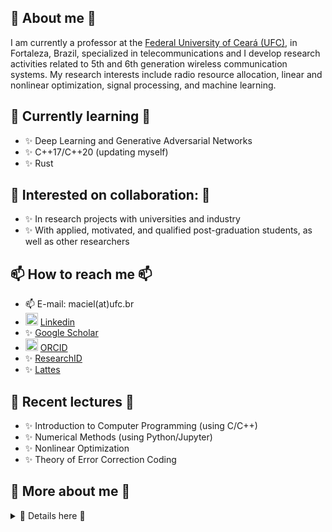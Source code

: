 <!--
**tfmaciel/tfmaciel** is a ✨ _special_ ✨ repository because its `README.md` (this file) appears on your GitHub profile.
-->

## 🔭 About me 🔭

I am currently a professor at the [Federal University of Ceará (UFC)](https://www.ufc.br/), in Fortaleza, Brazil,
specialized in telecommunications and I develop research activities related to 5th and 6th generation wireless
communication systems. My research interests include radio resource allocation, linear and nonlinear optimization,
signal processing, and machine learning.
 
## 🌱 Currently learning 🌱
- ✨ Deep Learning and Generative Adversarial Networks
- ✨ C++17/C++20 (updating myself)
- ✨ Rust

## 👯 Interested on collaboration: 👯
- ✨ In research projects with universities and industry
- ✨ With applied, motivated, and qualified post-graduation students, as well as other researchers

## 📫 How to reach me 📫
- 📫 E-mail: maciel(at)ufc.br
- <img src="https://content.linkedin.com/content/dam/me/business/en-us/amp/brand-site/v2/bg/LI-Bug.svg.original.svg" alt="Linkedin" width="20px"/> [Linkedin][LinkedIn]
- ✨ [Google Scholar][GoogleScholar]
- <img src="https://orcid.org/assets/vectors/orcid.logo.icon.svg" alt="ORCID" width="20px"/> [ORCID][ORCID]
- ✨ [ResearchID][ResearchID]
- ✨ [Lattes][Lattes]

## 🔭 Recent lectures 🔭
- ✨ Introduction to Computer Programming (using C/C++)
- ✨ Numerical Methods (using Python/Jupyter)
- ✨ Nonlinear Optimization
- ✨ Theory of Error Correction Coding 

<!-- ## :zap: GitHub Stats -->

<!-- [![Tarcisio Maciel's GitHub -->
<!-- Stats](https://github-readme-stats.vercel.app/api?username=tfmaciel)](https://github.com/tfmaciel/github-readme-stats) -->

<!-- [![Top Languages](https://github-readme-stats.vercel.app/api/top-langs/?username=tfmaciel)](https://github.com/tfmaciel/github-readme-stats) -->

## 🔭 More about me 🔭

<details>
  <summary>🔭 Details here 🔭 </summary>

### 🔭 Degrees 🔭
- ✨ B.Sc. degree, 2001, Electrical Engineering, UFC.
- ✨ M.Sc. degree, 2003, Electrical Engineering, UFC.
- ✨ Dr.-Ing. degree, 2008, Electrical Engineering and Information Technology, [Technische Universitaet Darmstadt
(TUD)](https://www.tu-darmstadt.de/), Darmstadt, Germany.

### 🔭 Research activities 🔭
- ✨ [Wireless Telecommunications Research Group (GTEL)](https://gtel.ufc.br/) at the [Teleinformatics Engineering
Department (DETI)](https://deti.ufc.br/), UFC, 2001 to 2004, worked on wireless communications, radio resource
management, and smart antennas.
- ✨ [Communications Engineering Lab](https://www.kt.tu-darmstadt.de/fachgebiet_kt/index.en.jsp) at TUD, 2005 to 2008,
worked on wireless communications, radio resource management, and smart antennas.
- ✨ GTEL at DETI, UFC, 2009 until now, project coordination in wireless communications, radio resource
management, smart antennas, optimization, and machine learning applied to telecommunications.

### 🔭 Positions 🔭
- ✨ Professor at UFC - Campus de Sobral, Sobral, Computer Engineering course, 2009.
- ✨ Professor at the [Center of
Technology (CT)](https://ct.ufc.br/), UFC - Campus do Pici, Fortaleza, Environmental and Energy Engineering course, 2010 to 2015.
- ✨ Professor at [Teleinformatics Engineering Post-Graduation Program
(PPGETI)](https://ppgeti.ufc.br/), UFC, M.Sc. and Ph.D. in Teleinformatics Engineering courses, 2010 until now.
- ✨ Associate Professor II at DETI, UFC, Telecommunications Engineering and Computer Engineering courses, 2015 until now.
- ✨ Course vice-coordinator at DETI, UFC, Telecommunications Engineering course, 2017 to 2018.
- ✨ Course coordinator at DETI, UFC, Telecommunications Engineering course, 2019 to 2022.

### 🔭 Scholarships 🔭
- ✨ Scientific Initiation Program at UFC, 1997 to 1999, funded by [National Council for Scientific and Technological Development
(CNPq)](https://www.gov.br/cnpq/pt-br).
- ✨ Sandwich program at the [Technische Universitaet Hamburg-Harburg (TUHH)](https://www.tuhh.de/), 1999, funded by
[German Academic Exchange Service (DAAD)](https://www.daad.de/)/[Coordination for the Improvement of Higher Education
Personnel (CAPES)](https://www.gov.br/capes/pt-br).
- ✨ M.Sc. at UFC, 2002 to 2003, funded by [Ceará State Foundation for Scientific and Technological Support (FUNCAP)](https://www.funcap.ce.gov.br/)
- ✨ Ph.D. at TUD, 2005 to 2008, funded by DAAD/CAPES.
- ✨ Productivity in Science, 2016 until now, funded by CNPq.

</details>

<!--
- 🤔 I’m looking for help with ...
- 💬 Ask me about ...
- 📫 How to reach me: ...
- 😄 Pronouns: ...
- ⚡ Fun fact: ...
-->

[LinkedIn]: https://www.linkedin.com/in/tarcisio-maciel/
[GoogleScholar]: http://scholar.google.com/citations?user=PHgTVo0AAAAJ
[ResearchID]: https://publons.com/researcher/2586069/tarcisio-f-maciel/
[ORCID]: https://orcid.org/0000-0002-8861-1708
[Lattes]: http://lattes.cnpq.br/2055476391340850


<!-- Local Variables: -->
<!-- fill-column: 120 -->
<!-- ispell-local-dictionary: "en_US" -->
<!-- End: -->
